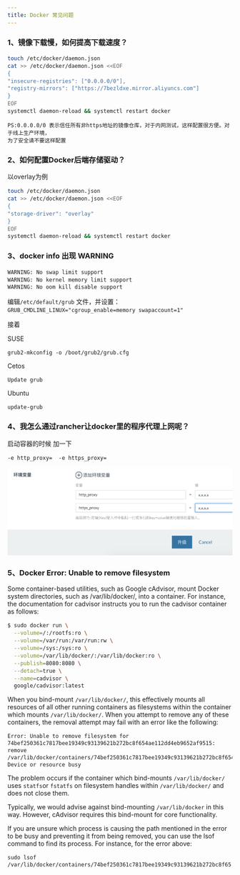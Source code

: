 ```yaml
---
title: Docker 常见问题
---
```


### 1、镜像下载慢，如何提高下载速度？

```bash
touch /etc/docker/daemon.json
cat >> /etc/docker/daemon.json <<EOF
{
"insecure-registries": ["0.0.0.0/0"],
"registry-mirrors": ["https://7bezldxe.mirror.aliyuncs.com"]
}
EOF
systemctl daemon-reload && systemctl restart docker
```
```
PS:0.0.0.0/0 表示信任所有非https地址的镜像仓库，对于内网测试，这样配置很方便。对于线上生产环境，
为了安全请不要这样配置
```
### 2、如何配置Docker后端存储驱动？
以overlay为例

```bash
touch /etc/docker/daemon.json
cat >> /etc/docker/daemon.json <<EOF
{
"storage-driver": "overlay"
}
EOF
systemctl daemon-reload && systemctl restart docker
```
### 3、docker info 出现 WARNING

```bash
WARNING: No swap limit support
WARNING: No kernel memory limit support
WARNING: No oom kill disable support 
```
编辑`/etc/default/grub` 文件，并设置：
`GRUB_CMDLINE_LINUX="cgroup_enable=memory swapaccount=1"`

接着

SUSE

```
grub2-mkconfig -o /boot/grub2/grub.cfg
```
Cetos

```
Update grub
```
Ubuntu

```
update-grub
```
### 4、我怎么通过rancher让docker里的程序代理上网呢？

启动容器的时候 加一下 
```
-e http_proxy=  -e https_proxy=
```

![proxy](img/proxy.png)

### 5、Docker Error: Unable to remove filesystem
Some container-based utilities, such as Google cAdvisor, mount Docker system directories, such as /var/lib/docker/, into a container. For instance, the documentation for cadvisor instructs you to run the cadvisor container as follows:

````bash
$ sudo docker run \
  --volume=/:/rootfs:ro \
  --volume=/var/run:/var/run:rw \
  --volume=/sys:/sys:ro \
  --volume=/var/lib/docker/:/var/lib/docker:ro \
  --publish=8080:8080 \
  --detach=true \
  --name=cadvisor \
  google/cadvisor:latest
````
When you bind-mount `/var/lib/docker/`, this effectively mounts all resources of all other running containers as filesystems within the container which mounts `/var/lib/docker/`. When you attempt to remove any of these containers, the removal attempt may fail with an error like the following:

```
Error: Unable to remove filesystem for
74bef250361c7817bee19349c93139621b272bc8f654ae112dd4eb9652af9515:
remove /var/lib/docker/containers/74bef250361c7817bee19349c93139621b272bc8f654ae112dd4eb9652af9515/shm:
Device or resource busy
```
The problem occurs if the container which bind-mounts `/var/lib/docker/` uses `statfs`or `fstatfs` on filesystem handles within `/var/lib/docker/` and does not close them.

Typically, we would advise against bind-mounting `/var/lib/docker` in this way. However, cAdvisor requires this bind-mount for core functionality.

If you are unsure which process is causing the path mentioned in the error to be busy and preventing it from being removed, you can use the lsof command to find its process. For instance, for the error above:

```
sudo lsof /var/lib/docker/containers/74bef250361c7817bee19349c93139621b272bc8f65
```
